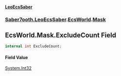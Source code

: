 #### [LeoEcsSaber](index.md 'index')
### [Saber7ooth.LeoEcsSaber](Saber7ooth.LeoEcsSaber.md 'Saber7ooth.LeoEcsSaber').[EcsWorld](EcsWorld.md 'Saber7ooth.LeoEcsSaber.EcsWorld').[Mask](EcsWorld.Mask.md 'Saber7ooth.LeoEcsSaber.EcsWorld.Mask')

## EcsWorld.Mask.ExcludeCount Field

```csharp
internal int ExcludeCount;
```

#### Field Value
[System.Int32](https://docs.microsoft.com/en-us/dotnet/api/System.Int32 'System.Int32')